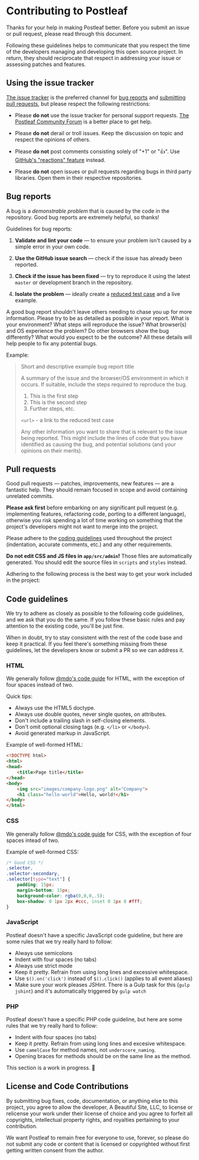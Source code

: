 # Contributing to Postleaf

Thanks for your help in making Postleaf better. Before you submit an issue or pull request, please read through this document.

Following these guidelines helps to communicate that you respect the time of the developers managing and developing this open source project. In return, they should reciprocate that respect in addressing your issue or assessing patches and features.

## Using the issue tracker

[The issue tracker](https://github.com/postleaf/postleaf/issues) is the preferred channel for [bug reports](#bug-reports) and [submitting pull requests](#pull-requests), but please respect the following restrictions:

* Please **do not** use the issue tracker for personal support requests. [The Postleaf Community Forum](https://community.postleaf.org/) is a better place to get help.

* Please **do not** derail or troll issues. Keep the discussion on topic and respect the opinions of others.

* Please **do not** post comments consisting solely of "+1" or ":thumbsup:". Use [GitHub's "reactions" feature](https://github.com/blog/2119-add-reactions-to-pull-requests-issues-and-comments) instead.

* Please **do not** open issues or pull requests regarding bugs in third party libraries. Open them in their respective repositories.

## Bug reports

A bug is a _demonstrable problem_ that is caused by the code in the repository. Good bug reports are extremely helpful, so thanks!

Guidelines for bug reports:

1. **Validate and lint your code** &mdash; to ensure your problem isn't caused by a simple error in your own code.

2. **Use the GitHub issue search** &mdash; check if the issue has already been reported.

3. **Check if the issue has been fixed** &mdash; try to reproduce it using the latest `master` or development branch in the repository.

4. **Isolate the problem** &mdash; ideally create a [reduced test case](https://css-tricks.com/reduced-test-cases/) and a live example.

A good bug report shouldn't leave others needing to chase you up for more information. Please try to be as detailed as possible in your report. What is your environment? What steps will reproduce the issue? What browser(s) and OS experience the problem? Do other browsers show the bug differently? What would you expect to be the outcome? All these details will help people to fix any potential bugs.

Example:

> Short and descriptive example bug report title
>
> A summary of the issue and the browser/OS environment in which it occurs. If
> suitable, include the steps required to reproduce the bug.
>
> 1. This is the first step
> 2. This is the second step
> 3. Further steps, etc.
>
> `<url>` - a link to the reduced test case
>
> Any other information you want to share that is relevant to the issue being
> reported. This might include the lines of code that you have identified as
> causing the bug, and potential solutions (and your opinions on their
> merits).

## Pull requests

Good pull requests — patches, improvements, new features — are a fantastic help. They should remain focused in scope and avoid containing unrelated commits.

**Please ask first** before embarking on any significant pull request (e.g. implementing features, refactoring code, porting to a different language), otherwise you risk spending a lot of time working on something that the project's developers might not want to merge into the project.

Please adhere to the [coding guidelines](#code-guidelines) used throughout the project (indentation, accurate comments, etc.) and any other requirements.

**Do not edit CSS and JS files in `app/src/admin`!** Those files are automatically generated. You should edit the source files in `scripts` and `styles` instead.

Adhering to the following process is the best way to get your work included in the project:

## Code guidelines

We try to adhere as closely as possible to the following code guidelines, and we ask that you do the same. If you follow these basic rules and pay attention to the existing code, you'll be just fine.

When in doubt, try to stay consistent with the rest of the code base and keep it practical. If you feel there's something missing from these guidelines, let the developers know or submit a PR so we can address it.

### HTML

We generally follow [@mdo's code guide](http://codeguide.co/#html) for HTML, with the exception of four spaces instead of two.

Quick tips:

- Always use the HTML5 doctype.
- Always use double quotes, never single quotes, on attributes.
- Don't include a trailing slash in self-closing elements.
- Don't omit optional closing tags (e.g. `</li>` or `</body>`).
- Avoid generated markup in JavaScript.

Example of well-formed HTML:

```html
<!DOCTYPE html>
<html>
<head>
    <title>Page title</title>
</head>
<body>
    <img src="images/company-logo.png" alt="Company">
    <h1 class="hello-world">Hello, world!</h1>
</body>
</html>
```

### CSS

We generally follow [@mdo's code guide](http://codeguide.co/#css) for CSS, with the exception of four spaces intead of two.

Example of well-formed CSS:

```css
/* Good CSS */
.selector,
.selector-secondary,
.selector[type="text"] {
    padding: 15px;
    margin-bottom: 15px;
    background-color: rgba(0,0,0,.5);
    box-shadow: 0 1px 2px #ccc, inset 0 1px 0 #fff;
}
```

### JavaScript

Postleaf doesn't have a specific JavaScript code guideline, but here are some rules that we try really hard to follow:

- Always use semicolons
- Indent with four spaces (no tabs)
- Always use strict mode
- Keep it pretty. Refrain from using long lines and excessive whitespace.
- Use `$().on('click')` instead of `$().click()` (applies to all event aliases)
- Make sure your work pleases JSHint. There is a Gulp task for this (`gulp jshint`) and it's automatically triggered by `gulp watch`

### PHP

Postleaf doesn't have a specific PHP code guideline, but here are some rules that we try really hard to follow:

- Indent with four spaces (no tabs)
- Keep it pretty. Refrain from using long lines and excesive whitespace.
- Use `camelCase` for method names, not `underscore_naming`.
- Opening braces for methods should be on the same line as the method.

This section is a work in progress. 🔨

## License and Code Contributions

By submitting bug fixes, code, documentation, or anything else to this project, you agree to allow the developer, A Beautiful Site, LLC, to license or relicense your work under their license of choice and you agree to forfeit all copyrights, intellectual property rights, and royalties pertaining to your contribution.

We want Postleaf to remain free for everyone to use, forever, so please do not submit any code or content that is licensed or copyrighted without first getting written consent from the author.